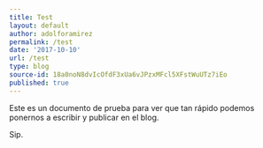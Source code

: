 ```yaml
---
title: Test
layout: default
author: adolforamirez
permalink: /test
date: '2017-10-10'
url: /test
type: blog
source-id: 18a0noN8dvIcOfdF3xUa6vJPzxMFcl5XFstWuUTz7iEo
published: true
---
```

Este es un documento de prueba para ver que tan rápido podemos ponernos a escribir y publicar en el blog.

Sip.

